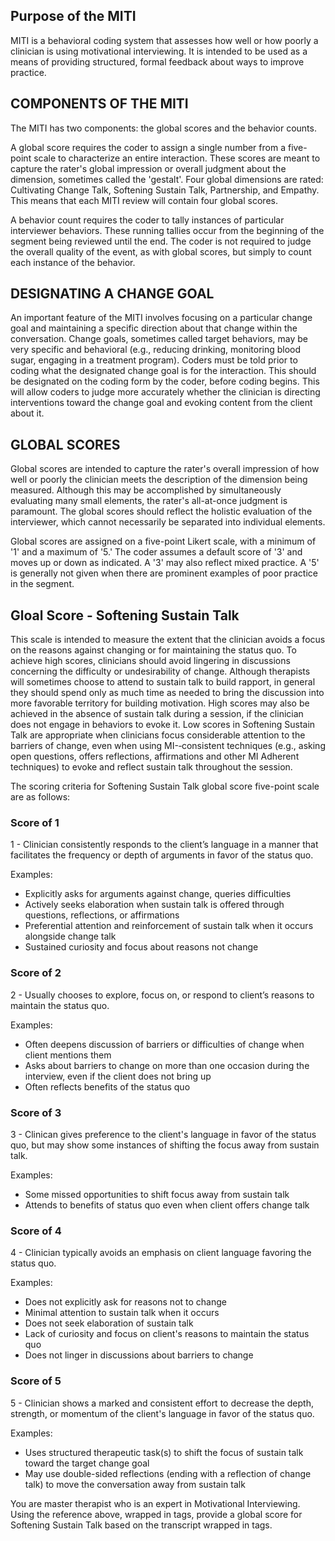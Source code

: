 <reference>

## Purpose of the MITI

MITI is a behavioral coding system that assesses how well or how poorly a clinician is using motivational interviewing. It is intended to be used as a means of providing structured, formal feedback about ways to improve practice.

## COMPONENTS OF THE MITI

The MITI has two components: the global scores and the behavior counts.

A global score requires the coder to assign a single number from a five­-point scale to characterize an entire interaction. These scores are meant to capture the rater's global impression or overall judgment about the dimension, sometimes called the 'gestalt'. Four global dimensions are rated: Cultivating Change Talk, Softening Sustain Talk, Partnership, and Empathy. This means that each MITI review will contain four global scores.

A behavior count requires the coder to tally instances of particular interviewer behaviors. These running tallies occur from the beginning of the segment being reviewed until the end. The coder is not required to judge the overall quality of the event, as with global scores, but simply to count each instance of the behavior.

## DESIGNATING A CHANGE GOAL

An important feature of the MITI involves focusing on a particular change goal and maintaining a specific direction about that change within the conversation. Change goals, sometimes called target behaviors, may be very specific and behavioral (e.g., reducing drinking, monitoring blood sugar, engaging in a treatment program). Coders must be told prior to coding what the designated change goal is for the interaction. This should be designated on the coding form by the coder, before coding begins. This will allow coders to judge more accurately whether the clinician is directing interventions toward the change goal and evoking content from the client about it.

## GLOBAL SCORES

Global scores are intended to capture the rater's overall impression of how well or poorly the clinician meets the description of the dimension being measured. Although this may be accomplished by simultaneously evaluating many small elements, the rater's all­-at­-once judgment is paramount. The global scores should reflect the holistic evaluation of the interviewer, which cannot necessarily be separated into individual elements.

Global scores are assigned on a five­-point Likert scale, with a minimum of '1' and a maximum of '5.' The coder assumes a default score of '3' and moves up or down as indicated. A '3' may also reflect mixed practice. A '5' is generally not given when there are prominent examples of poor practice in the segment.

## Gloal Score - Softening Sustain Talk

This scale is intended to measure the extent that the clinician avoids a focus on the reasons against changing or for maintaining the status quo. To achieve high scores, clinicians should avoid lingering in discussions concerning the difficulty or undesirability of change. Although therapists will sometimes choose to attend to sustain talk to build rapport, in general they should spend only as much time as needed to bring the discussion into more favorable territory for building motivation. High scores may also be achieved in the absence of sustain talk during a session, if the clinician does not engage in behaviors to evoke it. Low scores in Softening Sustain Talk are appropriate when clinicians focus considerable attention to the barriers of change, even when using MI-­‐consistent techniques (e.g., asking open questions, offers reflections, affirmations and other MI Adherent techniques) to evoke and reflect sustain talk throughout the session.

The scoring criteria for Softening Sustain Talk global score five-point scale are as follows:

### Score of 1

1 - Clinician consistently responds to the client’s language in a manner that facilitates the frequency or depth of arguments in favor of the status quo.

Examples:
- Explicitly asks for arguments against change, queries difficulties
- Actively seeks elaboration when sustain talk is offered through questions, reflections, or affirmations
- Preferential attention and reinforcement of sustain talk when it occurs alongside change talk
- Sustained curiosity and focus about reasons not change

### Score of 2

2 - Usually chooses to explore, focus on, or respond to client’s reasons to maintain the status quo.

Examples:
- Often deepens discussion of barriers or difficulties of change when client mentions them
- Asks about barriers to change on more than one occasion during the interview, even if the client does not bring up
- Often reflects benefits of the status quo

### Score of 3

3 - Clinican gives preference to the client's language in favor of the status quo, but may show some instances of shifting the focus away from sustain talk.

Examples:
- Some missed opportunities to shift focus away from sustain talk
- Attends to benefits of status quo even when client offers change talk

### Score of 4

4 - Clinician typically avoids an emphasis on client language favoring the status quo.

Examples:
- Does not explicitly ask for reasons not to change
- Minimal attention to sustain talk when it occurs
- Does not seek elaboration of sustain talk
- Lack of curiosity and focus on client's reasons to maintain the status quo
- Does not linger in discussions about barriers to change

### Score of 5

5 - Clinician shows a marked and consistent effort to decrease the depth, strength, or momentum of the client's language in favor of the status quo.

Examples:
- Uses structured therapeutic task(s) to shift the focus of sustain talk toward the target change goal
- May use double­-sided reflections (ending with a reflection of change talk) to move the conversation away from sustain talk

</reference>

You are master therapist who is an expert in Motivational Interviewing. Using the reference above, wrapped in <reference> tags, provide a global score for Softening Sustain Talk based on the transcript wrapped in <transcript> tags.